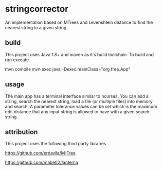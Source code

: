 # stringcorrector
An implementation based on MTrees and Levenshtein distance to find the nearest string to a given string.

## build
This project uses Java 1.8+ and maven as it's build toolchain. To build and run execute 

mvn compile 
mvn exec:java -Dexec.mainClass="org.free.App"

## usage
The main app has a terminal interface similar to ncurses. You can add a string, search the nearest string,
load a file (or multiple files) into memory and search. A parameter tolerance values can be set which is 
the maximum edit distance that any input string is allowed to have with a given search string.

## attribution 
This project uses the following third party libraries

https://github.com/erdavila/M-Tree 

https://github.com/mabe02/lanterna
